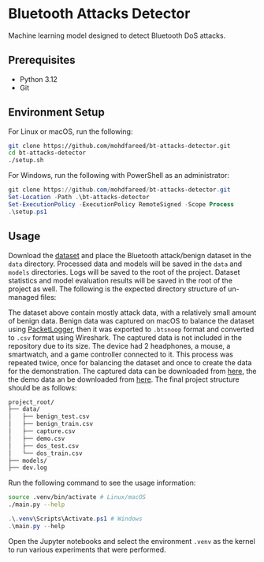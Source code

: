 # Bluetooth Attacks Detector

Machine learning model designed to detect Bluetooth DoS attacks.

## Prerequisites

- Python 3.12
- Git

## Environment Setup

For Linux or macOS, run the following:

```sh
git clone https://github.com/mohdfareed/bt-attacks-detector.git
cd bt-attacks-detector
./setup.sh
```

For Windows, run the following with PowerShell as an administrator:

```ps1
git clone https://github.com/mohdfareed/bt-attacks-detector.git
Set-Location -Path .\bt-attacks-detector
Set-ExecutionPolicy -ExecutionPolicy RemoteSigned -Scope Process
.\setup.ps1
```

## Usage

Download the [dataset](https://www.unb.ca/cic/datasets/iomt-dataset-2024.html)
and place the Bluetooth attack/benign dataset in the `data` directory.
Processed data and models will be saved in the `data` and `models` directories.
Logs will be saved to the root of the project. Dataset statistics and model
evaluation results will be saved in the root of the project as well. The
following is the expected directory structure of un-managed files:

The dataset above contain mostly attack data, with a relatively small amount of
benign data. Benign data was captured on macOS to balance the dataset using
[PacketLogger](https://www.bluetooth.com/blog/a-new-way-to-debug-iosbluetooth-applications/),
then it was exported to `.btsnoop` format and converted to `.csv` format using
Wireshark. The captured data is not included in the repository due to its size.
The device had 2 headphones, a mouse, a smartwatch, and a game controller
connected to it. This process was repeated twice, once for balancing the
dataset and once to create the data for the demonstration. The captured data
can be downloaded from
[here](https://www.icloud.com/iclouddrive/031kzui9eqKLht9L8aIDuukIQ#capture),
the the demo data an be downloaded from
[here](https://www.icloud.com/iclouddrive/06ecTy11sGg9X8F0eIFS3i3ug#demo).
The final project structure should be as follows:

```txt
project_root/
├── data/
│   ├── benign_test.csv
│   ├── benign_train.csv
│   ├── capture.csv
│   ├── demo.csv
│   ├── dos_test.csv
│   └── dos_train.csv
├── models/
├── dev.log
```

Run the following command to see the usage information:

```sh
source .venv/bin/activate # Linux/macOS
./main.py --help
```

```ps1
.\.venv\Scripts\Activate.ps1 # Windows
.\main.py --help
```

Open the Jupyter notebooks and select the environment `.venv` as the kernel to
run various experiments that were performed.
